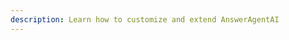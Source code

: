 ```yaml
---
description: Learn how to customize and extend AnswerAgentAI
---
```


<!-- TODO: Add customization and extensibility -->
